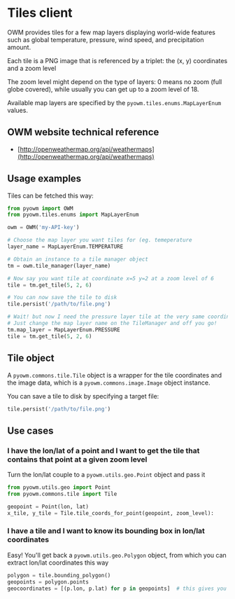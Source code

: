 # Tiles client

OWM provides tiles for a few map layers displaying world-wide features such as global temperature, pressure, wind speed,
and precipitation amount.

Each tile is a PNG image that is referenced by a triplet: the (x, y) coordinates and a zoom level

The zoom level might depend on the type of layers: 0 means no zoom (full globe covered), while usually you can get up
to a zoom level of 18.

Available map layers are specified by the `pyowm.tiles.enums.MapLayerEnum` values.


## OWM website technical reference
 - [http://openweathermap.org/api/weathermaps](http://openweathermap.org/api/weathermaps)


## Usage examples

Tiles can be fetched this way:

```python
from pyowm import OWM
from pyowm.tiles.enums import MapLayerEnum

owm = OWM('my-API-key')

# Choose the map layer you want tiles for (eg. temeperature
layer_name = MapLayerEnum.TEMPERATURE

# Obtain an instance to a tile manager object
tm = owm.tile_manager(layer_name)

# Now say you want tile at coordinate x=5 y=2 at a zoom level of 6
tile = tm.get_tile(5, 2, 6)

# You can now save the tile to disk
tile.persist('/path/to/file.png')

# Wait! but now I need the pressure layer tile at the very same coordinates and zoom level! No worries...
# Just change the map layer name on the TileManager and off you go!
tm.map_layer = MapLayerEnum.PRESSURE
tile = tm.get_tile(5, 2, 6)
```


## Tile object

A `pyowm.commons.tile.Tile` object is a wrapper for the tile coordinates and the image data, which is a
`pyowm.commons.image.Image` object instance.

You can save a tile to disk by specifying a target file:

```python
tile.persist('/path/to/file.png')
```

## Use cases

### I have the lon/lat of a point and I want to get the tile that contains that point at a given zoom level

Turn the lon/lat couple to a `pyowm.utils.geo.Point` object and pass it

```python
from pyowm.utils.geo import Point
from pyowm.commons.tile import Tile

geopoint = Point(lon, lat)
x_tile, y_tile = Tile.tile_coords_for_point(geopoint, zoom_level):
```

### I have a tile and I want to know its bounding box in lon/lat coordinates

Easy! You'll get back a `pyowm.utils.geo.Polygon` object, from which you can extract lon/lat coordinates this way

```python
polygon = tile.bounding_polygon()
geopoints = polygon.points
geocoordinates = [(p.lon, p.lat) for p in geopoints]  # this gives you tuples with lon/lat
```
